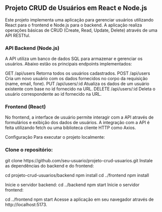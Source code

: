 <h2>Projeto CRUD de Usuários em React e Node.js</h2>

Este projeto implementa uma aplicação para gerenciar usuários utilizando React para o frontend e Node.js para o backend. A aplicação realiza operações básicas de CRUD (Create, Read, Update, Delete) através de uma API RESTful.

<h3>API Backend (Node.js)</h3>
A API utiliza um banco de dados SQL para armazenar e gerenciar os usuários. Abaixo estão os principais endpoints implementados:

GET /api/users
Retorna todos os usuários cadastrados.
POST /api/users
Cria um novo usuário com os dados fornecidos no corpo da requisição (name, email, fone).
PUT /api/users/:id
Atualiza os dados de um usuário existente com base no id fornecido na URL.
DELETE /api/users/:id
Deleta o usuário correspondente ao id fornecido na URL.

<h3>Frontend (React)</h3>
No frontend, a interface de usuário permite interagir com a API através de formulários e exibição dos dados de usuários. A integração com a API é feita utilizando fetch ou uma biblioteca cliente HTTP como Axios.

Configuração
Para executar o projeto localmente:

<h3>Clone o repositório:</h3>
git clone https://github.com/seu-usuario/projeto-crud-usuarios.git
Instale as dependências do backend e do frontend:


cd projeto-crud-usuarios/backend
npm install
cd ../frontend
npm install

Inicie o servidor backend:
cd ../backend
npm start
Inicie o servidor frontend:


cd ../frontend
npm start
Acesse a aplicação em seu navegador através de http://localhost:5173.
